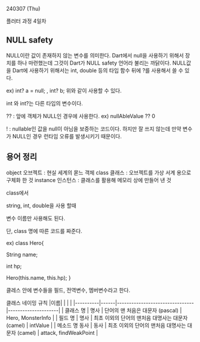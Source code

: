 240307 (Thu)

플러터 과정 4일차


NULL safety
--
NULL이란 값이 존재하지 않는 변수를 의미한다. 
Dart에서 null을 사용하기 위해서 장치를 하나 마련했는데 그것이 Dart가 NULL safety 언어라 불리는 까닭이다.
NULL값을 Dart에 사용하기 위해서는 int, double 등의 타입 함수 뒤에 ?를 사용해서 쓸 수 있다.

ex) int? a = null; , int? b;
위와 같이 사용할 수 있다.

int 와 int?는 다른 타입의 변수이다.

?? : 앞에 객체가 NULL인 경우에 사용한다. 
ex) nullAbleValue ?? 0

! : nullable인 값을 null이 아님을 보증하는 코드이다. 하지만 잘 쓰지 않는데 만약 변수가 NULL인 경우 런타임 오류를 발생시키기 때문이다.


용어 정리
-
object 오브젝트 : 현실 세계의 몯느 객체
class 클래스 : 오브젝트를 가상 서계 용으로 구체화 한 것
instance 인스턴스 : 클래스를 활용해 메모리 상에 만들어 낸 것

class에서

string, int, double을 사용 할때

변수 이름만 사용해도 된다.

단, class 명에 따른 코드를 짜준다.

ex)
class Hero{

  String name;

  int hp;

  Hero(this.name, this.hp);
}

클레스 안에 변수들을 필드, 전역변수, 멤버변수라고 한다.


클래스 네이밍 규칙
|이름|    |   |   |
|----------|------|--------------------------------|---------------------|
| 클래스 명 | 명사 | 단어의 맨 처음은 대문자 (pascal) | Hero, MonsterInfo |
| 필드 명 | 명사 | 최초 이외의 단어의 맨처음 대명사는 대문자 (camel) | intValue |
| 메소드 명 동사 | 동사 | 최초 이외의 단어의 맨처음 대명사는 대문자 (camel) | attack, findWeakPoint |


